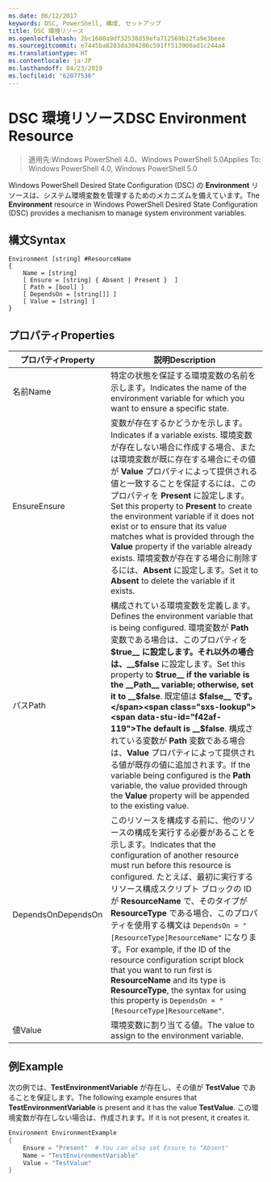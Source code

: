 ```yaml
---
ms.date: 06/12/2017
keywords: DSC, PowerShell, 構成, セットアップ
title: DSC 環境リソース
ms.openlocfilehash: 2bc1600a9df32538d59efa712569b12fa9e3beee
ms.sourcegitcommit: e7445ba8203da304286c591ff513900ad1c244a4
ms.translationtype: HT
ms.contentlocale: ja-JP
ms.lasthandoff: 04/23/2019
ms.locfileid: "62077536"
---
```

# <a name="dsc-environment-resource"></a><span data-ttu-id="f42af-103">DSC 環境リソース</span><span class="sxs-lookup"><span data-stu-id="f42af-103">DSC Environment Resource</span></span>

> <span data-ttu-id="f42af-104">適用先:Windows PowerShell 4.0、Windows PowerShell 5.0</span><span class="sxs-lookup"><span data-stu-id="f42af-104">Applies To: Windows PowerShell 4.0, Windows PowerShell 5.0</span></span>

<span data-ttu-id="f42af-105">Windows PowerShell Desired State Configuration (DSC) の __Environment__ リソースは、システム環境変数を管理するためのメカニズムを備えています。</span><span class="sxs-lookup"><span data-stu-id="f42af-105">The __Environment__ resource in Windows PowerShell Desired State Configuration (DSC) provides a mechanism to manage system environment variables.</span></span>

## <a name="syntax"></a><span data-ttu-id="f42af-106">構文</span><span class="sxs-lookup"><span data-stu-id="f42af-106">Syntax</span></span>
``` mof
Environment [string] #ResourceName
{
    Name = [string]
    [ Ensure = [string] { Absent | Present }  ]
    [ Path = [bool] ]
    [ DependsOn = [string[]] ]
    [ Value = [string] ]
}
```

## <a name="properties"></a><span data-ttu-id="f42af-107">プロパティ</span><span class="sxs-lookup"><span data-stu-id="f42af-107">Properties</span></span>

|  <span data-ttu-id="f42af-108">プロパティ</span><span class="sxs-lookup"><span data-stu-id="f42af-108">Property</span></span>  |  <span data-ttu-id="f42af-109">説明</span><span class="sxs-lookup"><span data-stu-id="f42af-109">Description</span></span>   |
|---|---|
| <span data-ttu-id="f42af-110">名前</span><span class="sxs-lookup"><span data-stu-id="f42af-110">Name</span></span>| <span data-ttu-id="f42af-111">特定の状態を保証する環境変数の名前を示します。</span><span class="sxs-lookup"><span data-stu-id="f42af-111">Indicates the name of the environment variable for which you want to ensure a specific state.</span></span>|
| <span data-ttu-id="f42af-112">Ensure</span><span class="sxs-lookup"><span data-stu-id="f42af-112">Ensure</span></span>| <span data-ttu-id="f42af-113">変数が存在するかどうかを示します。</span><span class="sxs-lookup"><span data-stu-id="f42af-113">Indicates if a variable exists.</span></span> <span data-ttu-id="f42af-114">環境変数が存在しない場合に作成する場合、または環境変数が既に存在する場合にその値が __Value__ プロパティによって提供される値と一致することを保証するには、このプロパティを __Present__ に設定します。</span><span class="sxs-lookup"><span data-stu-id="f42af-114">Set this property to __Present__ to create the environment variable if it does not exist or to ensure that its value matches what is provided through the __Value__ property if the variable already exists.</span></span> <span data-ttu-id="f42af-115">環境変数が存在する場合に削除するには、__Absent__ に設定します。</span><span class="sxs-lookup"><span data-stu-id="f42af-115">Set it to __Absent__ to delete the variable if it exists.</span></span>|
| <span data-ttu-id="f42af-116">パス</span><span class="sxs-lookup"><span data-stu-id="f42af-116">Path</span></span>| <span data-ttu-id="f42af-117">構成されている環境変数を定義します。</span><span class="sxs-lookup"><span data-stu-id="f42af-117">Defines the environment variable that is being configured.</span></span> <span data-ttu-id="f42af-118">環境変数が __Path__ 変数である場合は、このプロパティを __$true__ に設定します。それ以外の場合は、__$false__ に設定します。</span><span class="sxs-lookup"><span data-stu-id="f42af-118">Set this property to __$true__ if the variable is the __Path__ variable; otherwise, set it to __$false__.</span></span> <span data-ttu-id="f42af-119">既定値は __$false__ です。</span><span class="sxs-lookup"><span data-stu-id="f42af-119">The default is __$false__.</span></span> <span data-ttu-id="f42af-120">構成されている変数が __Path__ 変数である場合は、__Value__ プロパティによって提供される値が既存の値に追加されます。</span><span class="sxs-lookup"><span data-stu-id="f42af-120">If the variable being configured is the __Path__ variable, the value provided through the __Value__ property will be appended to the existing value.</span></span>|
| <span data-ttu-id="f42af-121">DependsOn</span><span class="sxs-lookup"><span data-stu-id="f42af-121">DependsOn</span></span> | <span data-ttu-id="f42af-122">このリソースを構成する前に、他のリソースの構成を実行する必要があることを示します。</span><span class="sxs-lookup"><span data-stu-id="f42af-122">Indicates that the configuration of another resource must run before this resource is configured.</span></span> <span data-ttu-id="f42af-123">たとえば、最初に実行するリソース構成スクリプト ブロックの ID が __ResourceName__ で、そのタイプが __ResourceType__ である場合、このプロパティを使用する構文は `DependsOn = "[ResourceType]ResourceName"` になります。</span><span class="sxs-lookup"><span data-stu-id="f42af-123">For example, if the ID of the resource configuration script block that you want to run first is __ResourceName__ and its type is __ResourceType__, the syntax for using this property is `DependsOn = "[ResourceType]ResourceName"`.</span></span>|
| <span data-ttu-id="f42af-124">値</span><span class="sxs-lookup"><span data-stu-id="f42af-124">Value</span></span>| <span data-ttu-id="f42af-125">環境変数に割り当てる値。</span><span class="sxs-lookup"><span data-stu-id="f42af-125">The value to assign to the environment variable.</span></span>|

## <a name="example"></a><span data-ttu-id="f42af-126">例</span><span class="sxs-lookup"><span data-stu-id="f42af-126">Example</span></span>

<span data-ttu-id="f42af-127">次の例では、__TestEnvironmentVariable__ が存在し、その値が __TestValue__ であることを保証します。</span><span class="sxs-lookup"><span data-stu-id="f42af-127">The following example ensures that __TestEnvironmentVariable__ is present and it has the value __TestValue__.</span></span> <span data-ttu-id="f42af-128">この環境変数が存在しない場合は、作成されます。</span><span class="sxs-lookup"><span data-stu-id="f42af-128">If it is not present, it creates it.</span></span>

```powershell
Environment EnvironmentExample
{
    Ensure = "Present"  # You can also set Ensure to "Absent"
    Name = "TestEnvironmentVariable"
    Value = "TestValue"
}
```